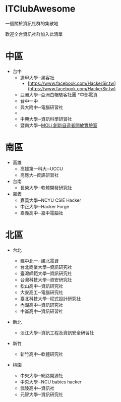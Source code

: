 # ITClubAwesome
一個關於資訊社群的集散地

歡迎全台資訊社群加入此清單

# 中區
* 台中
    * 逢甲大學─黑客社  
	    * [https://www.facebook.com/HackerSir.tw](https://www.facebook.com/HackerSir.tw)
    * 亞洲大學─亞洲白帽駭客社團
    *中部電資
    * 台中一中
    * 興大附中─電腦研習社
    * 
    * 中興大學─資訊科學研習社
    * 暨南大學─[MOLi 創新自造者開放實驗室](http://moli.rocks)
  
# 南區
* 高雄
	* 高雄第一科大─UCCU  
	* 高應大─資訊研習社
* 台南
	* 長榮大學─軟體開發研究社
* 嘉義
	* 嘉義大學─NCYU CSIE Hacker 
	* 中正大學─Hacker Forge
	* 嘉義高中─嘉中電腦社
 
# 北區
* 台北
    * 建中北一─建北電資
    * 台北商業大學─資訊研究社
    * 臺灣師範大學─資訊研究社
    * 台灣科技大學─資安研究社
    * 松山高中─資訊研究社
    * 大安高工─電腦研究社 
    * 臺北科技大學─程式設計研究社
    * 內湖高中─資訊研究社
    * 中崙高中─資訊研習社
* 新北
    * 淡江大學─資訊工程及資訊安全研習社
* 新竹
    * 新竹高中─軟體研究社

* 桃園
    * 中央大學─網路開源社
    * 中央大學─NCU babies hacker
    * 武陵高中─資訊社
    * 元智大學─資訊研究社

